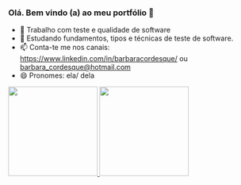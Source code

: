### Olá. Bem vindo (a) ao meu portfólio 👋

- 🔭 Trabalho com teste e qualidade de software
- 🌱 Estudando fundamentos, tipos e técnicas de teste de software. 
- 📫 Conta-te me nos canais: https://www.linkedin.com/in/barbaracordesque/ ou barbara_cordesque@hotmail.com
- 😄 Pronomes: ela/ dela

<div>
  <a href="https://github.com/barbaracordesque">
  <img height="180em" src="https://github-readme-stats.vercel.app/api?username=barbaracordesque&show_icons=true&theme=onedark&include_all_commits=true&count_private=true"/>
  <img height="180em" src="https://github-readme-stats.vercel.app/api/top-langs/?username=barbaracordesque&layout=compact&langs_count=7&theme=onedark"/>
</div>
